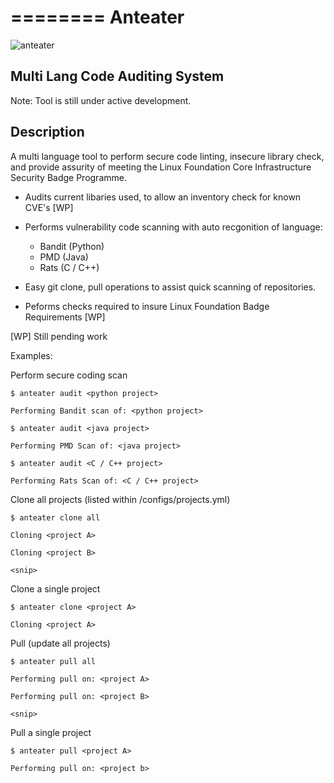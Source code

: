 ========
Anteater
========

![anteater](http://i.imgur.com/BPvV3Gz.png)

Multi Lang Code Auditing System
---------------------------

Note: Tool is still under active development.

Description
-----------

A multi language tool to perform secure code linting, insecure library check,
and provide assurity of meeting the Linux Foundation Core Infrastructure
Security Badge Programme.

* Audits current libaries used, to allow an inventory check for known CVE's [WP]

* Performs vulnerability code scanning with auto recgonition of language:
    * Bandit (Python)
    * PMD (Java)
    * Rats (C / C++)


* Easy git clone, pull operations to assist quick scanning of repositories.

* Peforms checks required to insure Linux Foundation Badge Requirements [WP]

[WP] Still pending work

Examples:

Perform secure coding scan

    $ anteater audit <python project>

    Performing Bandit scan of: <python project>

    $ anteater audit <java project>

    Performing PMD Scan of: <java project>

    $ anteater audit <C / C++ project>

    Performing Rats Scan of: <C / C++ project>

Clone all projects (listed within /configs/projects.yml)

    $ anteater clone all

    Cloning <project A>

    Cloning <project B>

    <snip>

Clone a single project

    $ anteater clone <project A>

    Cloning <project A>

Pull (update all projects)

    $ anteater pull all

    Performing pull on: <project A>

    Performing pull on: <project B>

    <snip>

Pull a single project

    $ anteater pull <project A>

    Performing pull on: <project b>
